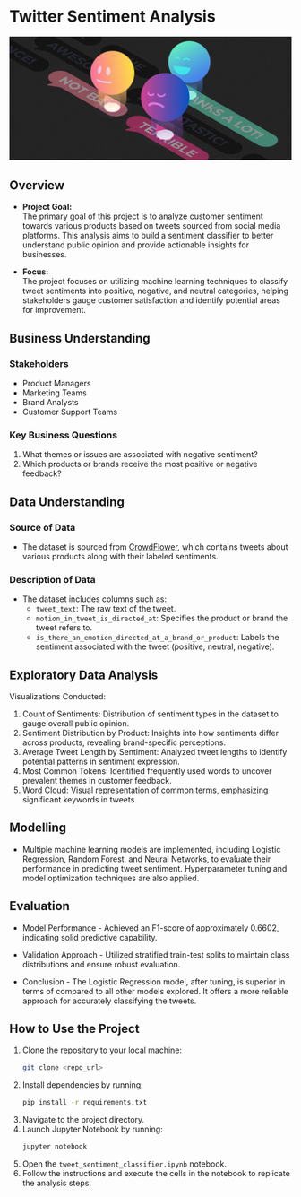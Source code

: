 # Twitter Sentiment Analysis
![alt text](images\customer-sentiment-analysis-main.jpg)

## Overview
- **Project Goal:**  
  The primary goal of this project is to analyze customer sentiment towards various products based on tweets sourced from social media platforms. This analysis aims to build a sentiment classifier to better understand public opinion and provide actionable insights for businesses.

- **Focus:**  
  The project focuses on utilizing machine learning techniques to classify tweet sentiments into positive, negative, and neutral categories, helping stakeholders gauge customer satisfaction and identify potential areas for improvement.

## Business Understanding
### Stakeholders
- Product Managers
- Marketing Teams
- Brand Analysts
- Customer Support Teams

### Key Business Questions
1. What themes or issues are associated with negative sentiment?
2. Which products or brands receive the most positive or negative feedback?

## Data Understanding
### Source of Data
- The dataset is sourced from [CrowdFlower](https://data.world/crowdflower/brands-and-product-emotions), which contains tweets about various products along with their labeled sentiments.

### Description of Data
- The dataset includes columns such as:
  - `tweet_text`: The raw text of the tweet.
  - `motion_in_tweet_is_directed_at`: Specifies the product or brand the tweet refers to.
  - `is_there_an_emotion_directed_at_a_brand_or_product`: Labels the sentiment associated with the tweet (positive, neutral, negative).
  
## Exploratory Data Analysis
Visualizations Conducted:
1. Count of Sentiments: Distribution of sentiment types in the dataset to gauge overall public opinion.
2. Sentiment Distribution by Product: Insights into how sentiments differ across products, revealing brand-specific perceptions.
3. Average Tweet Length by Sentiment: Analyzed tweet lengths to identify potential patterns in sentiment expression.
4. Most Common Tokens: Identified frequently used words to uncover prevalent themes in customer feedback.
5. Word Cloud: Visual representation of common terms, emphasizing significant keywords in tweets.


## Modelling
- Multiple machine learning models are implemented, including Logistic Regression, Random Forest, and Neural Networks, to evaluate their performance in predicting tweet sentiment. Hyperparameter tuning and model optimization techniques are also applied.

## Evaluation
- Model Performance - Achieved an F1-score of approximately 0.6602, indicating solid predictive capability.

- Validation Approach - Utilized stratified train-test splits to maintain class distributions and ensure robust evaluation.

- Conclusion - The Logistic Regression model, after tuning, is superior in terms of compared to all other models explored. It offers a more reliable approach for accurately  classifying the tweets.


## How to Use the Project
1. Clone the repository to your local machine:  
   ```bash
   git clone <repo_url>
   ```
2. Install dependencies by running:  
   ```bash
   pip install -r requirements.txt
   ```
3. Navigate to the project directory.
4. Launch Jupyter Notebook by running:  
   ```bash
   jupyter notebook
   ```
5. Open the `tweet_sentiment_classifier.ipynb` notebook.
6. Follow the instructions and execute the cells in the notebook to replicate the analysis steps.

